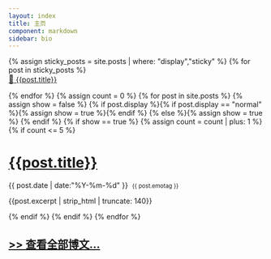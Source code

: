 ```yaml
---
layout: index
title: 主页
component: markdown
sidebar: bio
---
```

<style type="text/css">
#recent-posts>*:first-child {
    margin-top: 0 !important;
}
.markdown-body a {
	font-weight: 400;
}
.markdown-body p.sticky-header {
	font-size: 2em;
	margin-top: 32px
}
.sticky-text {
	font-size: 16px;
}
.emotag {
	padding-left: 8px;
	font-size: .8em;
}
</style>

<div id="recent-posts">
{% assign sticky_posts = site.posts | where: "display","sticky" %}
{% for post in sticky_posts %}
	<p class="sticky-header"><a href="{{post.url}}"><span class="sticky-text">📌</span> {{post.title}}</a></p>
{% endfor %}
{% assign count = 0 %}
{% for post in site.posts %}
	{% assign show = false %}
	{% if post.display %}{% if post.display == "normal" %}{% assign show = true %}{% endif %}
	{% else %}{% assign show = true %}
	{% endif %}
	{% if show == true %}
	{% assign count = count | plus: 1 %}
	{% if count <= 5 %}
	<h1><a href="{{post.url}}">{{post.title}}</a></h1>
	<p>{{ post.date | date:"%Y-%m-%d" }}<span class="emotag">{{ post.emotag }}</span></p>
	<p>{{post.excerpt | strip_html | truncate: 140}}</p>
	{% endif %}
	{% endif %}
{% endfor %}

<h2><a href="/posts" style="">>> 查看全部博文...</a></h2>
</div>
